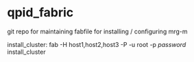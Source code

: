qpid_fabric
===========

git repo for maintaining fabfile for installing / configuring mrg-m


install_cluster:
    fab -H host1,host2,host3 -P -u root -p _password_ install_cluster
